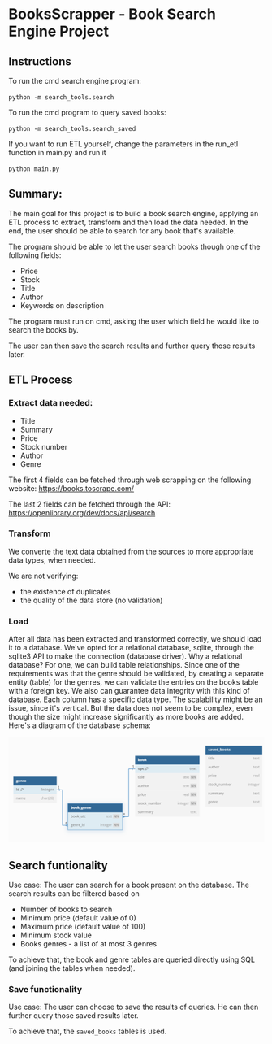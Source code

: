 # BooksScrapper - Book Search Engine Project

## Instructions

To run the cmd search engine program:

`python -m search_tools.search`

To run the cmd program to query saved books:

`python -m search_tools.search_saved`

If you want to run ETL yourself, change the parameters in the run_etl function in main.py and run it

`python main.py`

## Summary:

The main goal for this project is to build a book search engine, applying an ETL process to extract, transform and then load the data needed. In the end, the user should be able to search for any book that's available.

The program should be able to let the user search books though one of the following fields:
- Price
- Stock
- Title
- Author
- Keywords on description

The program must run on cmd, asking the user which field he would like to search the books by.

The user can then save the search results and further query those results later.

## ETL Process

### Extract data needed:
- Title
- Summary
- Price
- Stock number
- Author
- Genre

The first 4 fields can be fetched through web scrapping on the following website: https://books.toscrape.com/

The last 2 fields can be fetched through the API: https://openlibrary.org/dev/docs/api/search

### Transform

We converte the text data obtained from the sources to more appropriate data types, when needed.

We are not verifying:
* the existence of duplicates
* the quality of the data store (no validation)

### Load

After all data has been extracted and transformed correctly, we should load it to a database. We've opted for a relational database, sqlite, through the sqlite3 API to make the connection (database driver). Why a relational database? For one, we can build table relationships. Since one of the requirements was that the genre should be validated, by creating a separate entity (table) for the genres, we can validate the entries on the books table with a foreign key. We also can guarantee data integrity with this kind of database. Each column has a specific data type. The scalability might be an issue, since it's vertical. But the data does not seem to be complex, even though the size might increase significantly as more books are added. Here's a diagram of the database schema:

![alt text](docs/books_db.png)

## Search funtionality

Use case: The user can search for a book present on the database. The search results can be filtered based on
* Number of books to search
* Minimum price (default value of 0)
* Maximum price (default value of 100)
* Minimum stock value
* Books genres - a list of at most 3 genres

To achieve that, the book and genre tables are queried directly using SQL (and joining the tables when needed).

### Save functionality

Use case: The user can choose to save the results of queries. He can then further query those saved results later. 

To achieve that, the `saved_books` tables is used.
